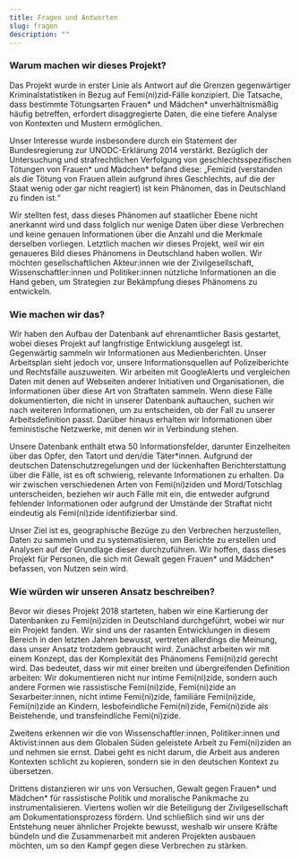 ```yaml
---
title: Fragen und Antworten
slug: fragen
description: ""
---
```


### Warum machen wir dieses Projekt?

Das Projekt wurde in erster Linie als Antwort auf die Grenzen gegenwärtiger Kriminalstatistiken in Bezug auf Femi(ni)zid-Fälle konzipiert. Die Tatsache, dass bestimmte Tötungsarten Frauen* und Mädchen* unverhältnismäßig häufig betreffen, erfordert disaggregierte Daten, die eine tiefere Analyse von Kontexten und Mustern ermöglichen.

Unser Interesse wurde insbesondere durch ein Statement der Bundesregierung zur UNODC-Erklärung 2014 verstärkt. Bezüglich der Untersuchung und strafrechtlichen Verfolgung von geschlechtsspezifischen Tötungen von Frauen* und Mädchen* befand diese: „Femizid (verstanden als die Tötung von Frauen allein aufgrund ihres Geschlechts, auf die der Staat wenig oder gar nicht reagiert) ist kein Phänomen, das in Deutschland zu finden ist.“

Wir stellten fest, dass dieses Phänomen auf staatlicher Ebene nicht anerkannt wird und dass folglich nur wenige Daten über diese Verbrechen und keine genauen Informationen über die Anzahl und die Merkmale derselben vorliegen. Letztlich machen wir dieses Projekt, weil wir ein genaueres Bild dieses Phänomens in Deutschland haben wollen. Wir möchten gesellschaftlichen Akteur:innen wie der Zivilgesellschaft, Wissenschaftler:innen und Politiker:innen nützliche Informationen an die Hand geben, um Strategien zur Bekämpfung dieses Phänomens zu entwickeln.

### Wie machen wir das?

Wir haben den Aufbau der Datenbank auf ehrenamtlicher Basis gestartet, wobei dieses Projekt auf langfristige Entwicklung ausgelegt ist. Gegenwärtig sammeln wir Informationen aus Medienberichten. Unser Arbeitsplan sieht jedoch vor, unsere Informationsquellen auf Polizeiberichte und Rechtsfälle auszuweiten. Wir arbeiten mit GoogleAlerts und vergleichen Daten mit denen auf Webseiten anderer Initiativen und Organisationen, die Informationen über diese Art von Straftaten sammeln. Wenn diese Fälle dokumentierten, die nicht in unserer Datenbank auftauchen, suchen wir nach weiteren Informationen, um zu entscheiden, ob der Fall zu unserer Arbeitsdefinition passt. Darüber hinaus erhalten wir Informationen über feministische Netzwerke, mit denen wir in Verbindung stehen.

Unsere Datenbank enthält etwa 50 Informationsfelder, darunter Einzelheiten über das Opfer, den Tatort und den/die Täter*innen. Aufgrund der deutschen Datenschutzregelungen und der lückenhaften Berichterstattung über die Fälle, ist es oft schwierig, relevante Informationen zu erhalten. Da wir zwischen verschiedenen Arten von Femi(ni)ziden und Mord/Totschlag unterscheiden, beziehen wir auch Fälle mit ein, die entweder aufgrund fehlender Informationen oder aufgrund der Umstände der Straftat nicht eindeutig als Femi(ni)zide identifizierbar sind.

Unser Ziel ist es, geographische Bezüge zu den Verbrechen herzustellen, Daten zu sammeln und zu systematisieren, um Berichte zu erstellen und Analysen auf der Grundlage dieser durchzuführen. Wir hoffen, dass dieses Projekt für Personen, die sich mit Gewalt gegen Frauen* und Mädchen* befassen, von Nutzen sein wird.

### Wie würden wir unseren Ansatz beschreiben?

Bevor wir dieses Projekt 2018 starteten, haben wir eine Kartierung der Datenbanken zu Femi(ni)ziden in Deutschland durchgeführt, wobei wir nur ein Projekt fanden. Wir sind uns der rasanten Entwicklungen in diesem Bereich in den letzten Jahren bewusst, vertreten allerdings die Meinung, dass unser Ansatz trotzdem gebraucht wird. Zunächst arbeiten wir mit einem Konzept, das der Komplexität des Phänomens Femi(ni)zid gerecht wird. Das bedeutet, dass wir mit einer breiten und übergreifenden Definition arbeiten: Wir dokumentieren nicht nur intime Femi(ni)zide, sondern auch andere Formen wie rassistische Femi(ni)zide, Femi(ni)zide an Sexarbeiter:innen, nicht intime Femi(ni)zide, familiäre Femi(ni)zide, Femi(ni)zide an Kindern, lesbofeindliche Femi(ni)zide, Femi(ni)zide als Beistehende, und transfeindliche Femi(ni)zide.

Zweitens erkennen wir die von Wissenschaftler:innen, Politiker:innen und Aktivist:innen aus dem Globalen Süden geleistete Arbeit zu Femi(ni)ziden an und nehmen sie ernst. Dabei geht es nicht darum, die Arbeit aus anderen Kontexten schlicht zu kopieren, sondern sie in den deutschen Kontext zu übersetzen.

Drittens distanzieren wir uns von Versuchen, Gewalt gegen Frauen* und Mädchen* für rassistische Politik und moralische Panikmache zu instrumentalisieren. Viertens wollen wir die Beteiligung der Zivilgesellschaft am Dokumentationsprozess fördern. Und schließlich sind wir uns der Entstehung neuer ähnlicher Projekte bewusst, weshalb wir unsere Kräfte bündeln und die Zusammenarbeit mit anderen Projekten ausbauen möchten, um so den Kampf gegen diese Verbrechen zu stärken.
